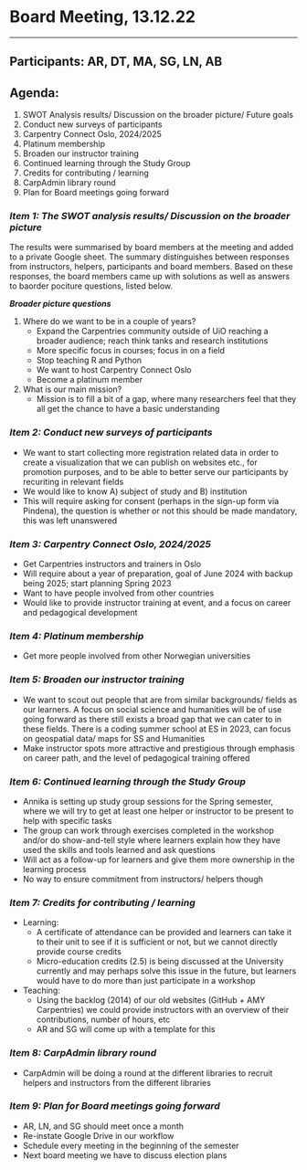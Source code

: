 # Board Meeting, 13.12.22
------------------------------------ 
## Participants: AR, DT, MA, SG, LN, AB

## Agenda: 

1. SWOT Analysis results/ Discussion on the broader picture/ Future goals
2. Conduct new surveys of participants 
3. Carpentry Connect Oslo, 2024/2025
4. Platinum membership
5. Broaden our instructor training
6. Continued learning through the Study Group
7. Credits for contributing / learning
8. CarpAdmin library round
9. Plan for Board meetings going forward

### _Item 1: The SWOT analysis results/ Discussion on the broader picture_

The results were summarised by board members at the meeting and added to a private Google sheet. The summary distinguishes between responses from instructors, helpers, participants and board members. Based on these responses, the board members came up with solutions as well as answers to baorder pociture questions, listed below. 

**_Broader picture questions_**
1. Where do we want to be in a couple of years? 
    * Expand the Carpentries community outside of UiO reaching a broader audience; reach think tanks and research institutions 
    * More specific focus in courses; focus in on a field 
    * Stop teaching R and Python 
    * We want to host Carpentry Connect Oslo 
    * Become a platinum member
2. What is our main mission?
    * Mission is to fill a bit of a gap, where many researchers feel that they all get the chance to have a basic understanding 

### _Item 2: Conduct new surveys of participants_ 
* We want to start collecting more registration related data in order to create a visualization that we can publish on websites etc., for promotion purposes, and to be able to better serve our participants by recuriting in relevant fields 
* We would like to know A) subject of study and B) institution
* This will require asking for consent (perhaps in the sign-up form via Pindena), the question is whether or not this should be made mandatory, this was left unanswered

### _Item 3: Carpentry Connect Oslo, 2024/2025_ 
* Get Carpentries instructors and trainers in Oslo 
* Will require about a year of preparation, goal of June 2024 with backup being 2025; start planning Spring 2023
* Want to have people involved from other countries 
* Would like to provide instructor training at event, and a focus on career and pedagogical development 

### _Item 4: Platinum membership_ 
* Get more people involved from other Norwegian universities 
    
### _Item 5: Broaden our instructor training_ 
* We want to scout out people that are from similar backgrounds/ fields as our learners. A focus on social science and humanities will be of use going forward as there still exists a broad gap that we can cater to in these fields. There is a coding summer school at ES in 2023, can focus on geospatial data/ maps for SS and Humanities
* Make instructor spots more attractive and prestigious through emphasis on career path, and the level of pedagogical training offered 

### _Item 6: Continued learning through the Study Group_ 
* Annika is setting up study group sessions for the Spring semester, where we will try to get at least one helper or instructor to be present to help with specific tasks
* The group can work through exercises completed in the workshop and/or do show-and-tell style where learners explain how they have used the skills and tools learned and ask questions 
* Will act as a follow-up for learners and give them more ownership in the learning process 
* No way to ensure commitment from instructors/ helpers though 

### _Item 7: Credits for contributing / learning_ 
* Learning: 
    * A certificate of attendance can be provided and learners can take it to their unit to see if it is sufficient or not, but we cannot directly provide course credits 
    * Micro-education credits (2.5) is being discussed at the University currently and may perhaps solve this issue in the future, but learners would have to do more than just participate in a workshop
* Teaching: 
    * Using the backlog (2014) of our old websites (GitHub + AMY Carpentries) we could provide instructors with an overview of their contributions, number of hours, etc
    * AR and SG will come up with a template for this 

### _Item 8: CarpAdmin library round_ 
* CarpAdmin will be doing a round at the different libraries to recruit helpers and instructors from the different libraries 

### _Item 9: Plan for Board meetings going forward_ 
* AR, LN, and SG should meet once a month 
* Re-instate Google Drive in our workflow 
* Schedule every meeting in the beginning of the semester 
* Next board meeting we have to discuss election plans 






